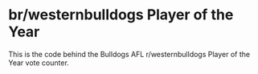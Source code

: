 # br/westernbulldogs Player of the Year

This is the code behind the Bulldogs AFL r/westernbulldogs Player of the Year vote counter. 
